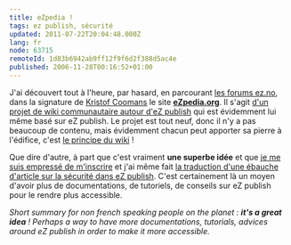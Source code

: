 ```yaml
---
title: eZpedia !
tags: ez publish, sécurité
updated: 2011-07-22T20:04:48.000Z
lang: fr
node: 63715
remoteId: 1d83b6942ab9ff12f9f6d2f388d5ac4e
published: 2006-11-28T00:16:52+01:00
---
```


J'ai découvert tout à l'heure, par hasard, en parcourant [les forums ez.no](http://ez.no/community/forum), dans la signature de [Kristof Coomans](http://blog.kristofcoomans.be/) le site [**eZpedia.org**](http://ezpedia.org). Il s'agit [d'un projet de wiki communautaire autour d'eZ publish](http://ezpedia.org/wiki/en/ez/project_ezpedia) qui est évidemment lui même basé sur eZ publish. Le projet est tout neuf, donc il n'y a pas beaucoup de contenu, mais évidemment chacun peut apporter sa pierre à l'édifice, c'est [le principe du wiki](http://fr.wikipedia.org/wiki/Wiki) !


Que dire d'autre, à part que c'est vraiment **une superbe idée** et que [je me suis empressé de m'inscrire](http://ezpedia.org/wiki/en/people/damien_pobel) et j'ai même fait [la traduction d'une ébauche d'article sur la sécurité dans eZ publish](http://ezpedia.org/wiki/fr/ez/security_ez_publish_security). C'est certainement là un moyen d'avoir plus de documentations, de tutoriels, de conseils sur eZ publish pour le rendre plus accessible.


*Short summary for non french speaking people on the planet : **it's a great idea** ! Perhaps a way to have more documentations, tutorials, advices around eZ publish in order to make it more accessible.*

